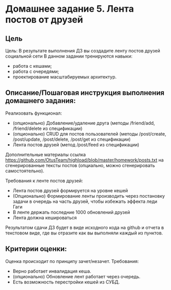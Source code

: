 # Домашнее задание 5. Лента постов от друзей

## Цель
Цель:
В результате выполнения ДЗ вы создадите ленту постов друзей социальной сети
В данном задании тренируются навыки:
- работа с кешами;
- работа с очередями;
- проектирование масштабируемых архитектур.

## Описание/Пошаговая инструкция выполнения домашнего задания:
Реализовать функционал:
- (опционально) Добавление/удаление друга (методы /friend/add, /friend/delete из спецификации)
- (опционально) CRUD для постов пользователей (методы /post/create, /post/update, /post/delete, /post/get из спецификации)
- Лента постов друзей (метод /post/feed из спецификации)

Дополнительные материалы
ссылка https://github.com/OtusTeam/highload/blob/master/homework/posts.txt на сгенерированные тексты постов (опциально, можно сгенерировать самостоятельно).

Требования к ленте постов друзей:
- Лента постов друзей формируется на уровне кешей
- (Опционально) Формирование ленты производить через постановку задачи в очередь на часть друзей, чтобы избежать эффекта леди Гаги
- В ленте держать последние 1000 обновлений друзей
- Лента должна кешироваться
 
Результатом сдачи ДЗ будет в виде исходного кода на github и отчета в текстовом виде, где вы отразите как вы выполняли каждый из пунктов.

## Критерии оценки:
Оценка происходит по принципу зачет/незачет.
Требования:
- Верно работает инвалидация кеша.
- (опционально) Обновление лент работает через очередь.
- Есть возможность перестройки кешей из СУБД.

